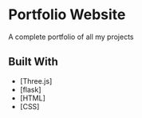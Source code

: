 # Portfolio Website

A complete portfolio of all my projects

## Built With

* [Three.js] 
* [flask] 
* [HTML] 
* [CSS] 
